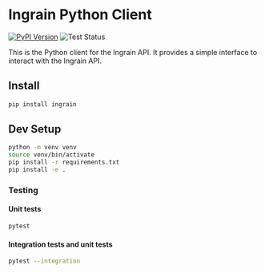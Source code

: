 # Ingrain Python Client

[![PyPI Version](https://img.shields.io/pypi/v/ingrain)](https://pypi.org/project/ingrain/)
![Test Status](https://github.com/OwenPendrighElliott/py-ingrain/actions/workflows/test.yml/badge.svg)

This is the Python client for the Ingrain API. It provides a simple interface to interact with the Ingrain API.

## Install
    
```bash
pip install ingrain
```

## Dev Setup
```bash
python -m venv venv
source venv/bin/activate
pip install -r requirements.txt
pip install -e .
```

### Testing

#### Unit tests

```bash
pytest
```

#### Integration tests and unit tests

```bash
pytest --integration
```